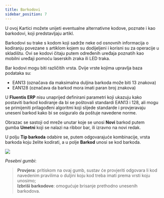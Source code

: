 ```yaml
---
title: Barkodovi 
sidebar_position: 7
---
```


U ovoj Kartici možete unijeti eventualne alternativne kodove, poznate i kao barkodovi, koji predstavljaju artikl.

Barkodovi su trake s kodom koji sadrže neke od osnovnih informacija o kodiranju povezane s artiklom kojem su dodijeljeni i korisni su za operacije u skladištu. Ovi se kodovi čitaju putem određenih uređaja poznatih kao mobilni uređaji pomoću laserskih zraka ili LED traka. 

Bar kodovi mogu biti različitih vrsta. 
Dvije vrste kojima upravlja baza podataka su:
- EAN13 (označava da maksimalna duljina barkoda može biti 13 znakova)   
- EAN128 (označava da barkod mora imati paran broj znakova)

U **Fluentis ERP** nisu unaprijed definirani parametri koji ukazuju kako postaviti barkod kodiranje da bi se poštovali standardi EAN13 i 128, ali mogu se primijeniti prilagođeni algoritmi koji slijede standarde i provjeravaju uneseni barkod kako bi se osiguralo da poštuje navedene norme.

Obrazac se sastoji od mreže unutar koje se unosi **Novi** barkod putem gumba **Umetni** koji se nalazi na ribbor bar, ili izravno na novi redak.

U polju **Tip barkoda** odabire se, putem odgovarajuće kombinacije, vrsta barkoda koju želite kodirati, a u polje **Barkod** unosi se kod barkoda.

![](/img/it-it/erp-home/registers/items/create-new-items/item-registry/barcode/barcode_01.png)

*Posebni gumbi*:

> **Provjera**: pritiskom na ovaj gumb, sustav će provjeriti odgovara li kod navedenim pravilima o duljini koju kod treba imati prema vrsti koju unosimo;  
> **Izbriši barkodove**: omogućuje brisanje prethodno unesenih barkodova.